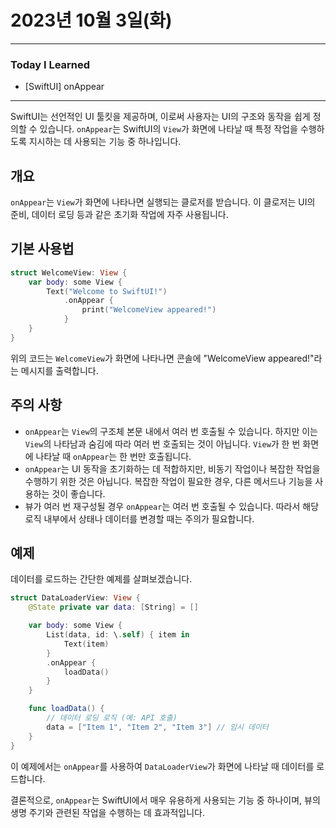 # 2023년 10월 3일(화)

---

### Today I Learned 

- [SwiftUI] onAppear

---

SwiftUI는 선언적인 UI 툴킷을 제공하며, 이로써 사용자는 UI의 구조와 동작을 쉽게 정의할 수 있습니다. `onAppear`는 SwiftUI의 `View`가 화면에 나타날 때 특정 작업을 수행하도록 지시하는 데 사용되는 기능 중 하나입니다.

## 개요

`onAppear`는 `View`가 화면에 나타나면 실행되는 클로저를 받습니다. 이 클로저는 UI의 준비, 데이터 로딩 등과 같은 초기화 작업에 자주 사용됩니다.

## 기본 사용법

```swift
struct WelcomeView: View {
    var body: some View {
        Text("Welcome to SwiftUI!")
            .onAppear {
                print("WelcomeView appeared!")
            }
    }
}
```

위의 코드는 `WelcomeView`가 화면에 나타나면 콘솔에 "WelcomeView appeared!"라는 메시지를 출력합니다.

## 주의 사항

- `onAppear`는 `View`의 구조체 본문 내에서 여러 번 호출될 수 있습니다. 하지만 이는 `View`의 나타남과 숨김에 따라 여러 번 호출되는 것이 아닙니다. `View`가 한 번 화면에 나타날 때 `onAppear`는 한 번만 호출됩니다.
- `onAppear`는 UI 동작을 초기화하는 데 적합하지만, 비동기 작업이나 복잡한 작업을 수행하기 위한 것은 아닙니다. 복잡한 작업이 필요한 경우, 다른 메서드나 기능을 사용하는 것이 좋습니다.
- 뷰가 여러 번 재구성될 경우 `onAppear`는 여러 번 호출될 수 있습니다. 따라서 해당 로직 내부에서 상태나 데이터를 변경할 때는 주의가 필요합니다.

## 예제

데이터를 로드하는 간단한 예제를 살펴보겠습니다.

```swift
struct DataLoaderView: View {
    @State private var data: [String] = []

    var body: some View {
        List(data, id: \.self) { item in
            Text(item)
        }
        .onAppear {
            loadData()
        }
    }

    func loadData() {
        // 데이터 로딩 로직 (예: API 호출)
        data = ["Item 1", "Item 2", "Item 3"] // 임시 데이터
    }
}
```

이 예제에서는 `onAppear`를 사용하여 `DataLoaderView`가 화면에 나타날 때 데이터를 로드합니다.

결론적으로, `onAppear`는 SwiftUI에서 매우 유용하게 사용되는 기능 중 하나이며, 뷰의 생명 주기와 관련된 작업을 수행하는 데 효과적입니다.